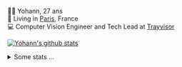 <p>
  👨🏻 <bold>Yohann</bold>, 27 ans<br/>
  💼 Living in <a href="https://www.google.com/maps?q=paris">Paris</a>, France<br/>
  💻 Computer Vision Engineer and Tech Lead at <a href="https://trayvisor.com/">Trayvisor</a><br/>
</p>

<a href="https://github.com/anuraghazra/github-readme-stats"><img align="center" src="https://github-readme-stats-go94hl40s-yohann84l.vercel.app//api?username=yohann84L&show_icons=true&include_all_commits=true" alt="Yohann's github stats" /> </a>


<details>
  <summary>Some stats ...</summary><br/>
  

<!--START_SECTION:waka-->
![Code Time](http://img.shields.io/badge/Code%20Time-726%20hrs%2010%20mins-blue)

![Profile Views](http://img.shields.io/badge/Profile%20Views-0-blue)

**🐱 My GitHub Data** 

> 📦 440.6 kB Used in GitHub's Storage 
 > 
> 🏆 533 Contributions in the Year 2023
 > 
> 🚫 Not Opted to Hire
 > 
> 📜 24 Public Repositories 
 > 
> 🔑 21 Private Repositories 
 > 
**I'm an Early 🐤** 

```text
🌞 Morning                10705 commits       ████████░░░░░░░░░░░░░░░░░   31.16 % 
🌆 Daytime                19508 commits       ██████████████░░░░░░░░░░░   56.78 % 
🌃 Evening                3987 commits        ███░░░░░░░░░░░░░░░░░░░░░░   11.60 % 
🌙 Night                  157 commits         ░░░░░░░░░░░░░░░░░░░░░░░░░   00.46 % 
```
📅 **I'm Most Productive on Wednesday** 

```text
Monday                   6410 commits        █████░░░░░░░░░░░░░░░░░░░░   18.66 % 
Tuesday                  6326 commits        █████░░░░░░░░░░░░░░░░░░░░   18.41 % 
Wednesday                7678 commits        ██████░░░░░░░░░░░░░░░░░░░   22.35 % 
Thursday                 7455 commits        █████░░░░░░░░░░░░░░░░░░░░   21.70 % 
Friday                   6062 commits        ████░░░░░░░░░░░░░░░░░░░░░   17.64 % 
Saturday                 146 commits         ░░░░░░░░░░░░░░░░░░░░░░░░░   00.42 % 
Sunday                   280 commits         ░░░░░░░░░░░░░░░░░░░░░░░░░   00.81 % 
```


📊 **This Week I Spent My Time On** 

```text
🕑︎ Time Zone: Europe/Paris

💬 Programming Languages: 
Python                   3 hrs 34 mins       ███████████████████░░░░░░   74.63 % 
SQL                      29 mins             ███░░░░░░░░░░░░░░░░░░░░░░   10.16 % 
Jupyter                  22 mins             ██░░░░░░░░░░░░░░░░░░░░░░░   07.84 % 
Markdown                 8 mins              █░░░░░░░░░░░░░░░░░░░░░░░░   03.06 % 
YAML                     4 mins              ░░░░░░░░░░░░░░░░░░░░░░░░░   01.64 % 

🔥 Editors: 
PyCharm                  4 hrs 6 mins        █████████████████████░░░░   85.58 % 
VS Code                  41 mins             ████░░░░░░░░░░░░░░░░░░░░░   14.42 % 

💻 Operating System: 
Mac                      4 hrs 47 mins       █████████████████████████   100.00 % 
```

**I Mostly Code in Python** 

```text
Python                   20 repos            ████████████░░░░░░░░░░░░░   50.00 % 
Jupyter Notebook         4 repos             ██░░░░░░░░░░░░░░░░░░░░░░░   10.00 % 
HTML                     2 repos             █░░░░░░░░░░░░░░░░░░░░░░░░   05.00 % 
JavaScript               2 repos             █░░░░░░░░░░░░░░░░░░░░░░░░   05.00 % 
Shell                    1 repo              █░░░░░░░░░░░░░░░░░░░░░░░░   02.50 % 
```




 Last Updated on 10/08/2023 00:28:57 UTC
<!--END_SECTION:waka-->
